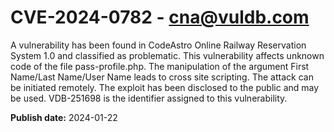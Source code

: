 # CVE-2024-0782 - cna@vuldb.com

A vulnerability has been found in CodeAstro Online Railway Reservation System 1.0 and classified as problematic. This vulnerability affects unknown code of the file pass-profile.php. The manipulation of the argument First Name/Last Name/User Name leads to cross site scripting. The attack can be initiated remotely. The exploit has been disclosed to the public and may be used. VDB-251698 is the identifier assigned to this vulnerability.

**Publish date:** 2024-01-22
